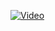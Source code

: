 

[![Video](http://img.youtube.com/vi/8lP2S5Z1PkA/0.jpg)](https://youtu.be/8lP2S5Z1PkA?feature=shared) 

